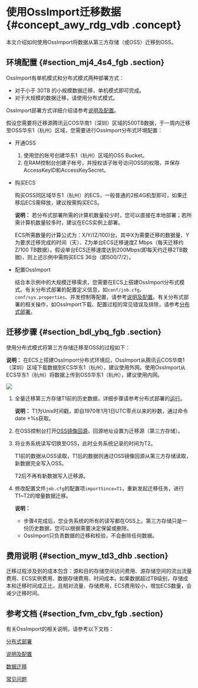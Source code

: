 # 使用OssImport迁移数据 {#concept_awy_rdg_vdb .concept}

本文介绍如何使用OssImport将数据从第三方存储（或OSS）迁移到OSS。

## 环境配置 {#section_mj4_4s4_fgb .section}

OssImport有单机模式和分布式模式两种部署方式：

-   对于小于 30TB 的小规模数据迁移，单机模式即可完成。
-   对于大规模的数据迁移，请使用分布式模式。

OssImport部署方式详细介绍请参考[说明及配置](../../../../../cn.zh-CN/常用工具/数据迁移工具ossimport/说明及配置.md#)。

假设您需要将迁移源腾讯云COS华南1（深圳）区域的500TB数据，于一周内迁移至OSS华东1（杭州）区域，您需要进行OssImport分布式环境配置：

-   开通OSS
    1.  使用您的账号创建华东1（杭州）区域的OSS Bucket。
    2.  在RAM控制台创建子帐号，并授权该子账号访问OSS的权限，并保存AccessKeyID和AccessKeySecret。
-   购买ECS

    购买OSS同区域华东1（杭州）的ECS，一般普通的2核4G机型即可，如果迁移后ECS需释放，建议按需购买ECS。

    **说明：** 若分布式部署所需的计算机数量较少时，您可以直接在本地部署；若所需计算机数量较多时，建议在ECS实例上部署。

    ECS所需数量的计算公式为：X/Y/\(Z/100\)台。其中X为需要迁移的数据量、Y为要求迁移完成的时间（天）、Z为单台ECS迁移速度Z Mbps（每天迁移约Z/100 TB数据）。假设单台ECS迁移速度达到200Mbps\(即每天约迁移2TB数据\)，则上述示例中需购买ECS 36台（即500/7/2）。

-   配置OssImport

    结合本示例中的大规模迁移需求，您需要在ECS上搭建OssImport分布式模式。有关分布式部署的配置定义信息，如`conf/job.cfg`、`conf/sys.properties`、并发控制等配置，请参考[说明及配置](../../../../../cn.zh-CN/常用工具/数据迁移工具ossimport/说明及配置.md#)。有关分布式部署的相关操作，如OssImport下载、配置过程的常见错误及排除，请参考[分布式部署](../../../../../cn.zh-CN/常用工具/数据迁移工具ossimport/分布式部署.md#)。


## 迁移步骤 {#section_bdl_ybq_fgb .section}

使用分布式模式将第三方存储迁移至OSS的过程如下：

**说明：** 在ECS上搭建OssImport分布式环境后，OssImport从腾讯云COS华南1（深圳）区域下载数据到ECS华东1（杭州），建议使用外网。使用OssImport从ECS华东1（杭州）将数据上传到OSS华东1（杭州），建议使用内网。

![](http://static-aliyun-doc.oss-cn-hangzhou.aliyuncs.com/assets/img/4431/15537559601976_zh-CN.png)

1.  全量迁移第三方存储T1前的历史数据，详细步骤请参考分布式部署的[运行](../../../../../cn.zh-CN/常用工具/数据迁移工具ossimport/分布式部署.md#section_m1y_1jh_wdb)。

    **说明：** T1为Unix时间戳，即自1970年1月1日UTC零点以来的秒数，通过命令date +%s获取。

2.  在OSS控制台打开[OSS镜像回源](../../../../../cn.zh-CN/控制台用户指南/管理存储空间/设置回源规则.md#)，回源地址设置为迁移源（第三方存储）。
3.  将业务系统读写切换至OSS，此时业务系统记录的时间为T2。

    T1前的数据从OSS读取，T1后的数据则通过OSS镜像回源从第三方存储读取，新数据完全写入OSS。

    T2后不再有新数据写入迁移源。

4.  修改配置文件`job.cfg`的配置项`importSince=T1`，重新发起迁移任务，进行T1~T2的增量数据迁移。

    **说明：** 

    -   步骤4完成后，您业务系统的所有的读写都在OSS上。第三方存储只是一份历史数据，您可以根据需要决定保留或删除。
    -   OssImport只负责数据的迁移和校验，不会删除任何数据。

## 费用说明 {#section_myw_td3_dhb .section}

迁移过程涉及到的成本包含：源和目的存储空间访问费用、源存储空间的流出流量费用、ECS实例费用、数据存储费用、时间成本。如果数据超过TB级别，存储成本和迁移时间成正比，且相对流量、存储费用，ECS费用较小，增加ECS数量，会减少迁移时间。

## 参考文档 {#section_fvm_cbv_fgb .section}

有关OssImport的相关说明，请参考以下文档：

[分布式部署](../../../../../cn.zh-CN/常用工具/数据迁移工具ossimport/分布式部署.md#)

[说明及配置](../../../../../cn.zh-CN/常用工具/数据迁移工具ossimport/说明及配置.md#)

[数据迁移](../../../../../cn.zh-CN/常用工具/数据迁移工具ossimport/数据迁移.md#)

[常见问题](../../../../../cn.zh-CN/常用工具/数据迁移工具ossimport/常见问题.md#)


